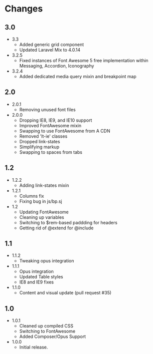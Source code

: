 Changes
=======
3.0
---

* 3.3
    * Added generic grid component
    * Updated Laravel Mix to 4.0.14
* 3.2.5
    * Fixed instances of Font Awesome 5 free implementation within Messaging, Accordion, Iconography
* 3.2.4
    * Added dedicated media query mixin and breakpoint map

2.0
---

* 2.0.1
    * Removing unused font files
* 2.0.0
    - Dropping IE8, IE9, and IE10 support
    + Improved FontAwesome mixin
    * Swapping to use FontAwesome from A CDN
    - Removed 'lt-ie' classes
    - Dropped link-states
    * Simplifying markup
    * Swapping to spaces from tabs


1.2
---

* 1.2.2
    * Adding link-states mixin
* 1.2.1
    * Columns fix
    * Fixing bug in js/bp.sj
* 1.2
    * Updating FontAwesome
    * Cleaning up variables
    * Switching to $rem-based paddding for headers
    * Getting rid of @extend for @include


1.1
---

* 1.1.2
    * Tweaking opus integration
* 1.1.1
    * Opus integration
    * Updated Table styles
    * IE8 and IE9 fixes
* 1.1.0
    * Content and visual update (pull request #35)


1.0
---

* 1.0.1
    * Cleaned up compiled CSS
    * Switching to FontAwesome
    * Added Composer/Opus Support
* 1.0.0
    * Initial release.
